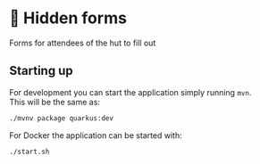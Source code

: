 # :memo: Hidden forms

Forms for attendees of the hut to fill out

## Starting up

For development you can start the application simply running `mvn`.</br>
This will be the same as:
```bash
./mvnv package quarkus:dev
```

For Docker the application can be started with:
```bash
./start.sh
```
